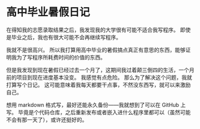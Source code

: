# 高中毕业暑假日记

在得知我的志愿录取结果之后，我发现我的大学很有可能不适合我写程序。
即使是毕业之后，我也有很大可能不会再继续写程序。

我就不是很高兴。
所以我打算用高中毕业的暑假搞点真正有意思的东西，能够证明我为了写程序所耗费时间的价值的东西。

但是我发现到现在暑假已经过去一个月了，这期间我过着颠三倒四的生活，一个月前的项目到现在进度基本没变。
我感觉有点危险。
那么为了解决这个问题，我就打算写个日记。
这可能意味着我每天都要干点事，不然没东西写，就可以来激励自己。

想用 markdown 格式写，最好还能永久备份——我就想到了可以在 GitHub 上写。
毕竟是个代码仓库，之后重新发布或者嵌入进什么程序里都可以（虽然可能不会有那一天了），或许还挺好的。

